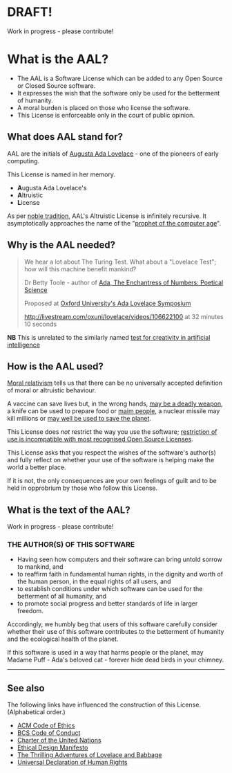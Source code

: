 # DRAFT!
Work in progress - please contribute!

# What is the AAL?

* The AAL is a Software License which can be added to any Open Source or Closed Source software.
* It expresses the wish that the software only be used for the betterment of humanity.
* A moral burden is placed on those who license the software.
* This License is enforceable only in the court of public opinion.

## What does AAL stand for?
AAL are the initials of [Augusta Ada Lovelace](https://en.wikipedia.org/wiki/Ada_Lovelace) - one of the pioneers of early computing.

This License is named in her memory.

* **A**ugusta Ada Lovelace's
* **A**ltruistic
* **L**icense

As per [noble tradition](https://en.wikipedia.org/wiki/Recursive_acronym), AAL's Altruistic License is infinitely recursive.  It asymptotically approaches the name of the "[prophet of the computer age](https://cosmosmagazine.com/technology/ada-lovelace-prophet-computer-age)".

## Why is the AAL needed?

> We hear a lot about The Turing Test. What about a "Lovelace Test"; how will this machine benefit mankind?
>
> Dr Betty Toole - author of [Ada, The Enchantress of Numbers: Poetical Science](http://www.adatheenchantress.com/)
>
> Proposed at [Oxford University's Ada Lovelace Symposium](https://twitter.com/edent/status/674630957836673025)
>
> http://livestream.com/oxuni/lovelace/videos/106622100 at 32 minutes 10 seconds

**NB** This is unrelated to the similarly named [test for creativity in artificial intelligence ](http://dl.acm.org/citation.cfm?id=596904)

## How is the AAL used?

[Moral relativism](https://en.wikipedia.org/wiki/Moral_relativism) tells us that there can be no universally accepted definition of moral or altruistic behaviour.

A vaccine can save lives but, in the wrong hands, [may be a deadly weapon](http://www.cdc.gov/mmwr/preview/mmwrhtml/00000270.htm), a knife can be used to prepare food or [maim people](http://www.benkinsella.org.uk/), a nuclear missile may kill millions or [may well be used to save the planet](http://www.imdb.com/title/tt0120591/).

This License does *not* restrict the way you use the software; [restriction of use is incompatible with most recognised Open Source Licenses](http://www.gnu.org/philosophy/programs-must-not-limit-freedom-to-run.en.html).

This License asks that you respect the wishes of the software's author(s) and fully reflect on whether your use of the software is helping make the world a better place.

If it is not, the only consequences are your own feelings of guilt and to be held in opprobrium by those who follow this License.



## What is the text of the AAL?
Work in progress - please contribute!

### THE AUTHOR(S) OF THIS SOFTWARE
* Having seen how computers and their software can bring untold sorrow to mankind, and
* to reaffirm faith in fundamental human rights, in the dignity and worth of the human person, in the equal rights of all users, and
* to establish conditions under which software can be used for the betterment of all humanity, and
* to promote social progress and better standards of life in larger freedom.

Accordingly, we humbly beg that users of this software carefully consider whether their use of this software contributes to the betterment of humanity and the ecological health of the planet.

If this software is used in a way that harms people or the planet, may Madame Puff - Ada's beloved cat - forever hide dead birds in your chimney.


-----

## See also
The following links have influenced the construction of this License.  (Alphabetical order.)

* [ACM Code of Ethics](http://www.acm.org/about/code-of-ethics)
* [BCS Code of Conduct](http://www.bcs.org/category/6030)
* [Charter of the United Nations](http://www.un.org/en/sections/un-charter/preamble/index.html)
* [Ethical Design Manifesto](https://ind.ie/ethical-design/)
* [The Thrilling Adventures of Lovelace and Babbage](http://sydneypadua.com/2dgoggles/)
* [Universal Declaration of Human Rights](http://www.ohchr.org/EN/UDHR/Pages/Language.aspx?LangID=eng)
